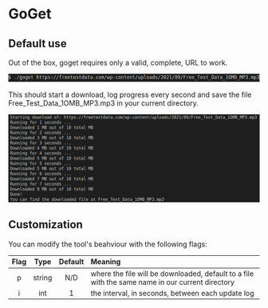 # GoGet

## Default use

Out of the box, goget requires only a valid, complete, URL to work.

![default usage](./resources/goget_default.png)

This should start a download, log progress every second and save the file Free_Test_Data_1OMB_MP3.mp3 in your current directory.

![running](./resources/goget_running.png)

## Customization

You can modify the tool's beahviour with the following flags:

| Flag | Type | Default | Meaning
| :---:|:--:|:--:|:--|
| p | string | N/D | where the file will be downloaded, default to a file with the same name in our current directory |
| i | int    | 1   | the interval, in seconds, between each update log|
    

